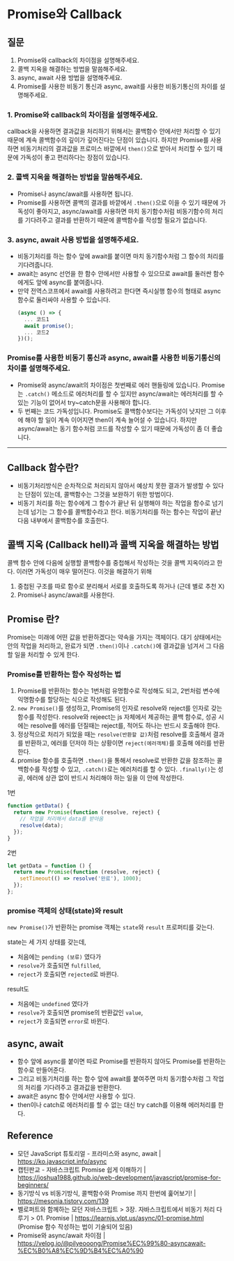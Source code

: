 # Promise와 Callback

## 질문

1. Promise와 callback의 차이점을 설명해주세요.
2. 콜백 지옥을 해결하는 방법을 말씀해주세요.
3. async, await 사용 방법을 설명해주세요.
4. Promise를 사용한 비동기 통신과 async, await를 사용한 비동기통신의 차이를 설명해주세요.

### 1. Promise와 callback의 차이점을 설명해주세요.

callback을 사용하면 결과값을 처리하기 위해서는 콜백함수 안에서만 처리할 수 있기 때문에 계속 콜백함수의 깊이가 깊어진다는 단점이 있습니다. 하지만 Promise를 사용하면 비동기처리의 결과값을 프로미스 바깥에서 `then()`으로 받아서 처리할 수 있기 때문에 가독성이 좋고 편리하다는 장점이 있습니다.

### 2. 콜백 지옥을 해결하는 방법을 말씀해주세요.

- Promise나 async/await를 사용하면 됩니다.
- Promise를 사용하면 콜백의 결과를 바깥에서 `.then()`으로 이을 수 있기 때문에 가독성이 좋아지고, async/await를 사용하면 마치 동기함수처럼 비동기함수의 처리를 기다려주고 결과를 반환하기 때문에 콜백함수를 작성할 필요가 없습니다.

### 3. async, await 사용 방법을 설명해주세요.

- 비동기처리를 하는 함수 앞에 await를 붙이면 마치 동기함수처럼 그 함수의 처리를 기다려줍니다.
- await는 async 선언을 한 함수 안에서만 사용할 수 있으므로 await를 둘러싼 함수에게도 앞에 async를 붙여줍니다.
- 만약 전역스코프에서 await를 사용하려고 한다면 즉시실행 함수의 형태로 async 함수로 둘러싸야 사용할 수 있습니다.
  ```js
  (async () => {
    ... 코드1
    await promise();
    ... 코드2
  })();
  ```

### Promise를 사용한 비동기 통신과 async, await를 사용한 비동기통신의 차이를 설명해주세요.

- Promise와 async/await의 차이점은 첫번째로 에러 핸들링에 있습니다. Promise는 `.catch()` 메소드로 에러처리를 할 수 있지만 async/await는 에러처리를 할 수 있는 기능이 없어서 try~catch문을 사용해야 합니다.
- 두 번째는 코드 가독성입니다. Promise도 콜백함수보다는 가독성이 낫지만 그 이후에 해야 할 일이 계속 이어지면 then이 계속 늘어설 수 있습니다. 하지만 async/await는 동기 함수처럼 코드를 작성할 수 있기 때문에 가독성이 좀 더 좋습니다.

---

## Callback 함수란?

- 비동기처리방식은 순차적으로 처리되지 않아서 예상치 못한 결과가 발생할 수 있다는 단점이 있는데, 콜백함수는 그것을 보완하기 위한 방법이다.
- 비동기 처리를 하는 함수에게 그 함수가 끝난 뒤 실행해야 하는 작업을 함수로 넘기는데 넘기는 그 함수를 콜백함수라고 한다. 비동기처리를 하는 함수는 작업이 끝난 다음 내부에서 콜백함수를 호출한다.

## 콜백 지옥 (Callback hell)과 콜백 지옥을 해결하는 방법

콜백 함수 안에 다음에 실행할 콜백함수를 중첩해서 작성하는 것을 콜백 지옥이라고 한다.
이러면 가독성이 매우 떨어진다.
이것을 해결하기 위해

1. 중첩된 구조를 따로 함수로 분리해서 서로를 호출하도록 하거나 (근데 별로 추천 X)
2. Promise나 async/await를 사용한다.

## Promise 란?

Promise는 미래에 어떤 값을 반환하겠다는 약속을 가지는 객체이다. 대기 상태에서는 안의 작업을 처리하고, 완료가 되면 `.then()`이나 `.catch()`에 결과값을 넘겨서 그 다음 할 일을 처리할 수 있게 한다.

### Promise를 반환하는 함수 작성하는 법

1. Promise를 반환하는 함수는 1번처럼 유명함수로 작성해도 되고, 2번처럼 변수에 익명함수를 할당하는 식으로 작성해도 된다.
2. `new Promise()`를 생성하고, Promise의 인자로 resolve와 reject를 인자로 갖는 함수를 작성한다. resolve와 rejeect는 js 자체에서 제공하는 콜백 함수로, 성공 시에는 resolve를 에러를 던질때는 reject를, 적어도 하나는 반드시 호출해야 한다.
3. 정상적으로 처리가 되었을 때는 `resolve(반환할 값)`처럼 resolve를 호출해서 결과를 반환하고, 에러를 던저야 하는 상황이면 `reject(에러객체)`를 호출해 에러를 반환한다.
4. promise 함수를 호출하면 `.then()`을 통해서 resolve로 반환한 값을 참조하는 콜백함수를 작성할 수 있고, `.catch()`로는 에러처리를 할 수 있다. `.finally()`는 성공, 에러에 상관 없이 반드시 처리해야 하는 일을 이 안에 작성한다.

1번

```js
function getData() {
  return new Promise(function (resolve, reject) {
    // 작업을 처리해서 data를 받아옴
    resolve(data);
  });
}
```

2번

```js
let getData = function () {
  return new Promise(function (resolve, reject) {
    setTimeout(() => resolve('완료'), 1000);
  });
};
```

### promise 객체의 상태(state)와 result

`new Promise()`가 반환하는 promise 객체는 `state`와 `result` 프로퍼티를 갖는다.

state는 세 가지 상태를 갖는데,

- 처음에는 `pending (보류)` 였다가
- `resolve`가 호출되면 `fulfilled`,
- `reject`가 호출되면 `rejected`로 바뀐다.

result도

- 처음에는 `undefined` 였다가
- `resolve`가 호출되면 promise의 반환값인 `value`,
- `reject`가 호출되면 `error`로 바뀐다.

## async, await

- 함수 앞에 async를 붙이면 따로 Promise를 반환하지 않아도 Promise를 반환하는 함수로 만들어준다.
- 그리고 비동기처리를 하는 함수 앞에 await를 붙여주면 마치 동기함수처럼 그 작업의 처리를 기다려주고 결과값을 반환한다.
- await은 async 함수 안에서만 사용할 수 있다.
- then이나 catch로 에러처리를 할 수 없는 대신 try catch를 이용해 에러처리를 한다.

## Reference

- 모던 JavaScript 튜토리얼 - 프라미스와 async, await | https://ko.javascript.info/async
- 캡틴판교 - 자바스크립트 Promise 쉽게 이해하기 | https://joshua1988.github.io/web-development/javascript/promise-for-beginners/
- 동기방식 vs 비동기방식, 콜백함수와 Promise 까지 한번에 훑어보기! | https://mesonia.tistory.com/139
- 벨로퍼트와 함께하는 모던 자바스크립트 > 3장. 자바스크립트에서 비동기 처리 다루기 > 01. Promise | https://learnjs.vlpt.us/async/01-promise.html (Promise 함수 작성하는 법이 기술되어 있음)
- Promise와 async/await 차이점 | https://velog.io/@pilyeooong/Promise%EC%99%80-asyncawait-%EC%B0%A8%EC%9D%B4%EC%A0%90
